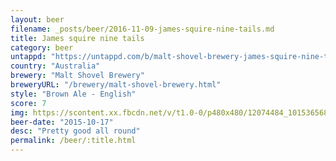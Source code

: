 ```yaml
---
layout: beer
filename: _posts/beer/2016-11-09-james-squire-nine-tails.md
title: James squire nine tails
category: beer
untappd: "https://untappd.com/b/malt-shovel-brewery-james-squire-nine-tales-amber-ale/10808"
country: "Australia"
brewery: "Malt Shovel Brewery"
breweryURL: "/brewery/malt-shovel-brewery.html"
style: "Brown Ale - English"
score: 7
img: https://scontent.xx.fbcdn.net/v/t1.0-0/p480x480/12074484_10153656867603745_6432235869019497791_n.jpg?oh=6dad34aa13b2411cafabb3dc929d56c8&oe=5AE86452
beer-date: "2015-10-17"
desc: "Pretty good all round"
permalink: /beer/:title.html
---
```

